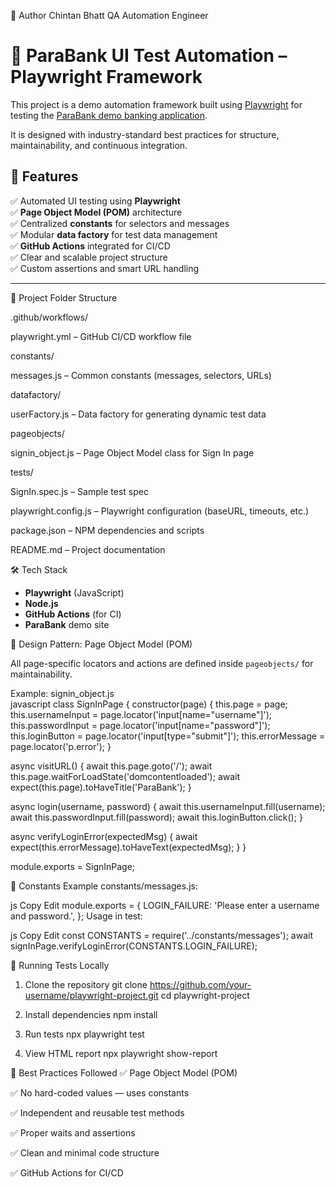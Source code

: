 👤 Author
Chintan Bhatt
QA Automation Engineer


# 🔐 ParaBank UI Test Automation – Playwright Framework

This project is a demo automation framework built using [Playwright](https://playwright.dev/) for testing the [ParaBank demo banking application](https://parabank.parasoft.com/parabank/login.htm).

It is designed with industry-standard best practices for structure, maintainability, and continuous integration.

## 🚀 Features

✅ Automated UI testing using **Playwright**  
✅ **Page Object Model (POM)** architecture  
✅ Centralized **constants** for selectors and messages  
✅ Modular **data factory** for test data management  
✅ **GitHub Actions** integrated for CI/CD  
✅ Clear and scalable project structure  
✅ Custom assertions and smart URL handling

---
📁 Project  Folder Structure

.github/workflows/

playwright.yml – GitHub CI/CD workflow file

constants/

messages.js – Common constants (messages, selectors, URLs)

datafactory/

userFactory.js – Data factory for generating dynamic test data

pageobjects/

signin_object.js – Page Object Model class for Sign In page

tests/

SignIn.spec.js – Sample test spec

playwright.config.js – Playwright configuration (baseURL, timeouts, etc.)

package.json – NPM dependencies and scripts

README.md – Project documentation

🛠 Tech Stack

- **Playwright** (JavaScript)
- **Node.js**
- **GitHub Actions** (for CI)
- **ParaBank** demo site


🧱 Design Pattern: Page Object Model (POM)

All page-specific locators and actions are defined inside `pageobjects/` for maintainability.

Example: signin_object.js  
javascript
class SignInPage {
  constructor(page) {
    this.page = page;
    this.usernameInput = page.locator('input[name="username"]');
    this.passwordInput = page.locator('input[name="password"]');
    this.loginButton = page.locator('input[type="submit"]');
    this.errorMessage = page.locator('p.error');
  }

  async visitURL() {
    await this.page.goto('/');
    await this.page.waitForLoadState('domcontentloaded');
    await expect(this.page).toHaveTitle('ParaBank');
  }

  async login(username, password) {
    await this.usernameInput.fill(username);
    await this.passwordInput.fill(password);
    await this.loginButton.click();
  }

  async verifyLoginError(expectedMsg) {
    await expect(this.errorMessage).toHaveText(expectedMsg);
  }
}

module.exports = SignInPage;


🔄 Constants
Example constants/messages.js:

js
Copy
Edit
module.exports = {
  LOGIN_FAILURE: 'Please enter a username and password.',
};
Usage in test:

js
Copy
Edit
const CONSTANTS = require('../constants/messages');
await signInPage.verifyLoginError(CONSTANTS.LOGIN_FAILURE);

🧪 Running Tests Locally
1. Clone the repository
git clone https://github.com/your-username/playwright-project.git
cd playwright-project

2. Install dependencies
npm install

3. Run tests
npx playwright test

4. View HTML report
npx playwright show-report


📌 Best Practices Followed
✅ Page Object Model (POM)

✅ No hard-coded values — uses constants

✅ Independent and reusable test methods

✅ Proper waits and assertions

✅ Clean and minimal code structure

✅ GitHub Actions for CI/CD



